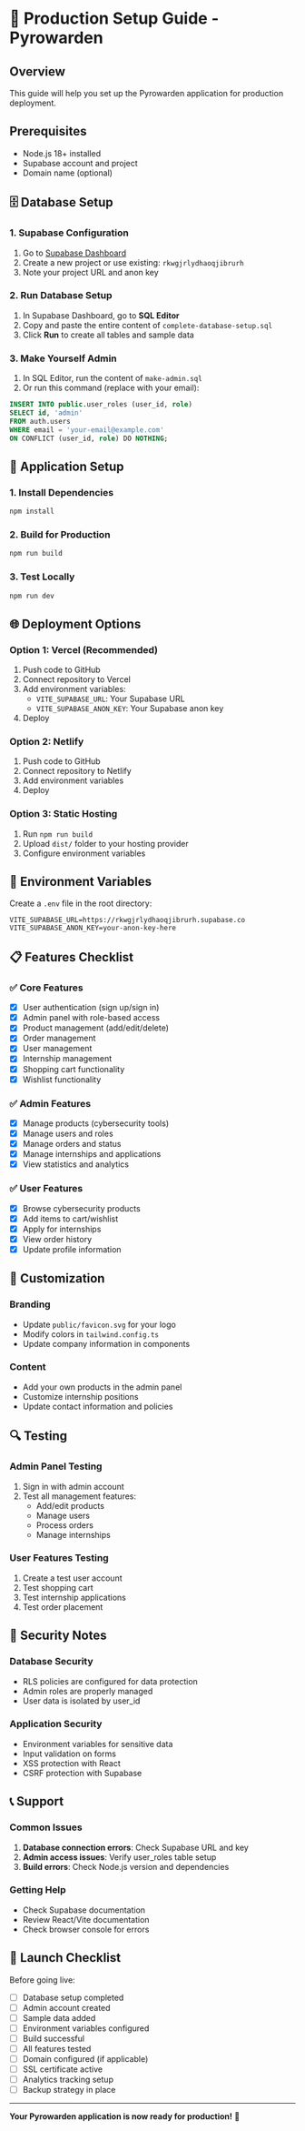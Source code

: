 # 🚀 Production Setup Guide - Pyrowarden

## Overview
This guide will help you set up the Pyrowarden application for production deployment.

## Prerequisites
- Node.js 18+ installed
- Supabase account and project
- Domain name (optional)

## 🗄️ Database Setup

### 1. Supabase Configuration
1. Go to [Supabase Dashboard](https://supabase.com/dashboard)
2. Create a new project or use existing: `rkwgjrlydhaoqjibrurh`
3. Note your project URL and anon key

### 2. Run Database Setup
1. In Supabase Dashboard, go to **SQL Editor**
2. Copy and paste the entire content of `complete-database-setup.sql`
3. Click **Run** to create all tables and sample data

### 3. Make Yourself Admin
1. In SQL Editor, run the content of `make-admin.sql`
2. Or run this command (replace with your email):
```sql
INSERT INTO public.user_roles (user_id, role) 
SELECT id, 'admin' 
FROM auth.users 
WHERE email = 'your-email@example.com'
ON CONFLICT (user_id, role) DO NOTHING;
```

## 🔧 Application Setup

### 1. Install Dependencies
```bash
npm install
```

### 2. Build for Production
```bash
npm run build
```

### 3. Test Locally
```bash
npm run dev
```

## 🌐 Deployment Options

### Option 1: Vercel (Recommended)
1. Push code to GitHub
2. Connect repository to Vercel
3. Add environment variables:
   - `VITE_SUPABASE_URL`: Your Supabase URL
   - `VITE_SUPABASE_ANON_KEY`: Your Supabase anon key
4. Deploy

### Option 2: Netlify
1. Push code to GitHub
2. Connect repository to Netlify
3. Add environment variables
4. Deploy

### Option 3: Static Hosting
1. Run `npm run build`
2. Upload `dist/` folder to your hosting provider
3. Configure environment variables

## 🔐 Environment Variables

Create a `.env` file in the root directory:
```env
VITE_SUPABASE_URL=https://rkwgjrlydhaoqjibrurh.supabase.co
VITE_SUPABASE_ANON_KEY=your-anon-key-here
```

## 📋 Features Checklist

### ✅ Core Features
- [x] User authentication (sign up/sign in)
- [x] Admin panel with role-based access
- [x] Product management (add/edit/delete)
- [x] Order management
- [x] User management
- [x] Internship management
- [x] Shopping cart functionality
- [x] Wishlist functionality

### ✅ Admin Features
- [x] Manage products (cybersecurity tools)
- [x] Manage users and roles
- [x] Manage orders and status
- [x] Manage internships and applications
- [x] View statistics and analytics

### ✅ User Features
- [x] Browse cybersecurity products
- [x] Add items to cart/wishlist
- [x] Apply for internships
- [x] View order history
- [x] Update profile information

## 🎨 Customization

### Branding
- Update `public/favicon.svg` for your logo
- Modify colors in `tailwind.config.ts`
- Update company information in components

### Content
- Add your own products in the admin panel
- Customize internship positions
- Update contact information and policies

## 🔍 Testing

### Admin Panel Testing
1. Sign in with admin account
2. Test all management features:
   - Add/edit products
   - Manage users
   - Process orders
   - Manage internships

### User Features Testing
1. Create a test user account
2. Test shopping cart
3. Test internship applications
4. Test order placement

## 🚨 Security Notes

### Database Security
- RLS policies are configured for data protection
- Admin roles are properly managed
- User data is isolated by user_id

### Application Security
- Environment variables for sensitive data
- Input validation on forms
- XSS protection with React
- CSRF protection with Supabase

## 📞 Support

### Common Issues
1. **Database connection errors**: Check Supabase URL and key
2. **Admin access issues**: Verify user_roles table setup
3. **Build errors**: Check Node.js version and dependencies

### Getting Help
- Check Supabase documentation
- Review React/Vite documentation
- Check browser console for errors

## 🎉 Launch Checklist

Before going live:
- [ ] Database setup completed
- [ ] Admin account created
- [ ] Sample data added
- [ ] Environment variables configured
- [ ] Build successful
- [ ] All features tested
- [ ] Domain configured (if applicable)
- [ ] SSL certificate active
- [ ] Analytics tracking setup
- [ ] Backup strategy in place

---

**Your Pyrowarden application is now ready for production!** 🚀
